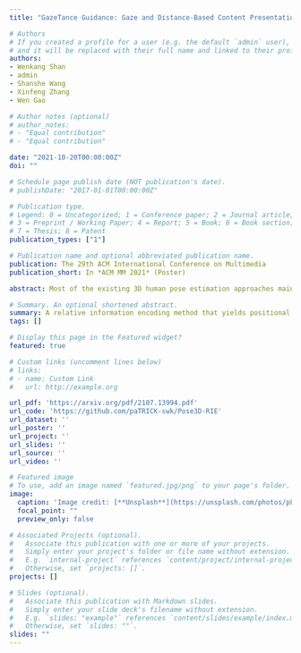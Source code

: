 ```yaml
---
title: "GazeTance Guidance: Gaze and Distance-Based Content Presentation for Virtual Museum"

# Authors
# If you created a profile for a user (e.g. the default `admin` user), write the username (folder name) here 
# and it will be replaced with their full name and linked to their profile.
authors:
- Wenkang Shan
- admin
- Shanshe Wang
- Xinfeng Zhang
- Wen Gao

# Author notes (optional)
# author_notes:
# - "Equal contribution"
# - "Equal contribution"

date: "2021-10-20T00:00:00Z"
doi: ""

# Schedule page publish date (NOT publication's date).
# publishDate: "2017-01-01T00:00:00Z"

# Publication type.
# Legend: 0 = Uncategorized; 1 = Conference paper; 2 = Journal article;
# 3 = Preprint / Working Paper; 4 = Report; 5 = Book; 6 = Book section;
# 7 = Thesis; 8 = Patent
publication_types: ["1"]

# Publication name and optional abbreviated publication name.
publication: The 29th ACM International Conference on Multimedia
publication_short: In *ACM MM 2021* (Poster)

abstract: Most of the existing 3D human pose estimation approaches mainly focus on predicting 3D positional relationships between the root joint and other human joints (local motion) instead of the overall trajectory of the human body (global motion). Despite the great progress achieved by these approaches, they are not robust to global motion, and lack the ability to accurately predict local motion with a small movement range. To alleviate these two problems, we propose a relative information encoding method that yields positional and temporal enhanced representations. Firstly, we encode positional in- formation by utilizing relative coordinates of 2D poses to enhance the consistency between the input and output distribution. The same posture with different absolute 2D positions can be mapped to a common representation. It is beneficial to resist the interfer- ence of global motion on the prediction results. Second, we encode temporal information by establishing the connection between the current pose and other poses of the same person within a period of time. More attention will be paid to the movement changes before and after the current pose, resulting in better prediction performance on local motion with a small movement range. The ablation studies validate the effectiveness of the proposed relative information encoding method. Besides, we introduce a multi-stage optimization method to the whole framework to further exploit the positional and temporal enhanced representations. Our method outperforms state-of-the-art methods on two public datasets. Code is available at https://github.com/paTRICK-swk/Pose3D-RIE.

# Summary. An optional shortened abstract.
summary: A relative information encoding method that yields positional and temporal enhanced representations.
tags: []

# Display this page in the Featured widget?
featured: true

# Custom links (uncomment lines below)
# links:
# - name: Custom Link
#   url: http://example.org

url_pdf: 'https://arxiv.org/pdf/2107.13994.pdf'
url_code: 'https://github.com/paTRICK-swk/Pose3D-RIE'
url_dataset: ''
url_poster: ''
url_project: ''
url_slides: ''
url_source: ''
url_video: ''

# Featured image
# To use, add an image named `featured.jpg/png` to your page's folder. 
image:
  caption: 'Image credit: [**Unsplash**](https://unsplash.com/photos/pLCdAaMFLTE)'
  focal_point: ""
  preview_only: false

# Associated Projects (optional).
#   Associate this publication with one or more of your projects.
#   Simply enter your project's folder or file name without extension.
#   E.g. `internal-project` references `content/project/internal-project/index.md`.
#   Otherwise, set `projects: []`.
projects: []

# Slides (optional).
#   Associate this publication with Markdown slides.
#   Simply enter your slide deck's filename without extension.
#   E.g. `slides: "example"` references `content/slides/example/index.md`.
#   Otherwise, set `slides: ""`.
slides: ""
---
```



